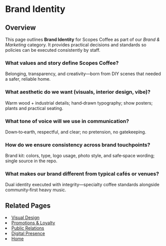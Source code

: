 # Brand Identity

## Overview
This page outlines **Brand Identity** for Scopes Coffee as part of our _Brand & Marketing_ category. It provides practical decisions and standards so policies can be executed consistently by staff.

### What values and story define Scopes Coffee?
Belonging, transparency, and creativity—born from DIY scenes that needed a safer, reliable home.

### What aesthetic do we want (visuals, interior design, vibe)?
Warm wood + industrial details; hand‑drawn typography; show posters; plants and practical seating.

### What tone of voice will we use in communication?
Down‑to‑earth, respectful, and clear; no pretension, no gatekeeping.

### How do we ensure consistency across brand touchpoints?
Brand kit: colors, type, logo usage, photo style, and safe‑space wording; single source in the repo.

### What makes our brand different from typical cafés or venues?
Dual identity executed with integrity—specialty coffee standards alongside community‑first heavy music.

## Related Pages
<li><a href="ambience.md">Visual Design</a></li>
<li><a href="loyalties.md">Promotions &amp; Loyalty</a></li>
<li><a href="relations.md">Public Relations</a></li>
<li><a href="socials.md">Digital Presence</a></li>
<li><a href="index.html">Home</a></li>